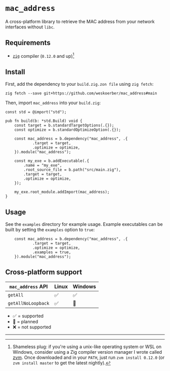 # `mac_address`

A cross-platform library to retrieve the MAC address from your network
interfaces without `libc`.

## Requirements

- [`zig`](https://github.com/ziglang/zig) compiler (`0.12.0` and up)[^1]

## Install

First, add the dependency to your `build.zig.zon file` using `zig fetch`:

```console
zig fetch --save git+https://github.com/weskoerber/mac_address#main
```

Then, import `mac_address` into your `build.zig`:

```zig
const std = @import("std");

pub fn build(b: *std.Build) void {
    const target = b.standardTargetOptions(.{});
    const optimize = b.standardOptimizeOption(.{});

    const mac_address = b.dependency("mac_address", .{
            .target = target,
            .optimize = optimize,
    }).module("mac_address");

    const my_exe = b.addExecutable(.{
        .name = "my_exe",
        .root_source_file = b.path("src/main.zig"),
        .target = target,
        .optimize = optimize,
    });

    my_exe.root_module.addImport(mac_address);
}
```

## Usage

See the `examples` directory for example usage. Example executables can be
built by setting the `examples` option to `true`:

```zig
    const mac_address = b.dependency("mac_address", .{
            .target = target,
            .optimize = optimize,
            .examples = true,
    }).module("mac_address");
```

## Cross-platform support

| `mac_address` API  | Linux | Windows |
| ------------------ | ----- | ------- |
| `getAll`           | ✅    | ✅      |
| `getAllNoLoopback` | ✅    | 📝      |

- ✅ = supported
- 📝 = planned
- ❌ = not supported

---

[^1]: Shameless plug: if you're using a unix-like operating system or WSL on
    Windows, consider using a Zig compiler version manager I wrote called
    [zvm](https://github.com/weskoerber/zvm). Once downloaded and in your
    `PATH`, just run `zvm install 0.12.0` (or `zvm install master` to get the
    latest nightly).
